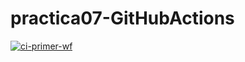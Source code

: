 # practica07-GitHubActions
[![ci-primer-wf](https://github.com/jmaransay/practica07-GitHubActions/actions/workflows/ci-primer-wf.yml/badge.svg)](https://github.com/jmaransay/practica07-GitHubActions/actions/workflows/ci-primer-wf.yml)
